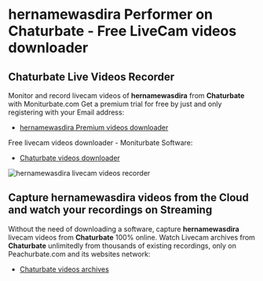 # hernamewasdira Performer on Chaturbate - Free LiveCam videos downloader

## Chaturbate Live Videos Recorder

Monitor and record livecam videos of **hernamewasdira** from **Chaturbate** with Moniturbate.com
Get a premium trial for free by just and only registering with your Email address:
* [hernamewasdira Premium videos downloader](https://moniturbate.com/request-demo-licence-key.html)

Free livecam videos downloader - Moniturbate Software:
* [Chaturbate videos downloader](https://moniturbate.com/moniturbate-download-software.html)

![hernamewasdira livecam videos recorder](https://peachurnet.com/templates/moniturbate-software.png)


## Capture hernamewasdira videos from the Cloud and watch your recordings on Streaming

Without the need of downloading a software, capture **hernamewasdira** livecam videos from **Chaturbate** 100% online.
Watch Livecam archives from **Chaturbate** unlimitedly from thousands of existing recordings, only on Peachurbate.com and its websites network:
* [Chaturbate videos archives](https://peachurnet.com/)